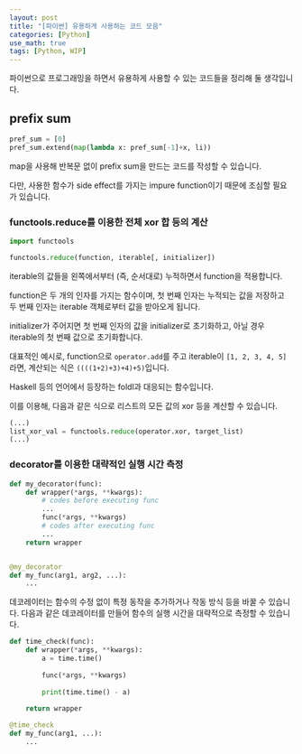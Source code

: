 ```yaml
---
layout: post
title: "[파이썬] 유용하게 사용하는 코드 모음"
categories: [Python]
use_math: true
tags: [Python, WIP]
---
```


파이썬으로 프로그래밍을 하면서 유용하게 사용할 수 있는 코드들을 정리해 둘 생각입니다.

## prefix sum

```python
pref_sum = [0]
pref_sum.extend(map(lambda x: pref_sum[-1]+x, li))
```

map을 사용해 반복문 없이 prefix sum을 만드는 코드를 작성할 수 있습니다.

다만, 사용한 함수가 side effect를 가지는 impure function이기 때문에 조심할 필요가 있습니다.

### functools.reduce를 이용한 전체 xor 합 등의 계산

```python
import functools

functools.reduce(function, iterable[, initializer])
```

iterable의 값들을 왼쪽에서부터 (즉, 순서대로) 누적하면서 function을 적용합니다.

function은 두 개의 인자를 가지는 함수이며, 첫 번째 인자는 누적되는 값을 저장하고 두 번째 인자는 iterable 객체로부터 값을 받아오게 됩니다.

initializer가 주어지면 첫 번째 인자의 값을 initializer로 초기화하고, 아닐 경우 iterable의 첫 번째 값으로 초기화합니다.

대표적인 예시로, function으로 `operator.add`를 주고 iterable이 `[1, 2, 3, 4, 5]`라면,
계산되는 식은 `((((1+2)+3)+4)+5)`입니다.

Haskell 등의 언어에서 등장하는 foldl과 대응되는 함수입니다.

이를 이용해, 다음과 같은 식으로 리스트의 모든 값의 xor 등을 계산할 수 있습니다.

```Python
(...)
list_xor_val = functools.reduce(operator.xor, target_list)
(...)
```

### decorator를 이용한 대략적인 실행 시간 측정

```Python
def my_decorator(func):
	def wrapper(*args, **kwargs):
		# codes before executing func
		...
		func(*args, **kwargs)
		# codes after executing func
		...
	return wrapper


@my_decorator
def my_func(arg1, arg2, ...):
	...
```

데코레이터는 함수의 수정 없이 특정 동작을 추가하거나 작동 방식 등을 바꿀 수 있습니다.
다음과 같은 데코레이터를 만들어 함수의 실행 시간을 대략적으로 측정할 수 있습니다.

```Python
def time_check(func):
    def wrapper(*args, **kwargs):
        a = time.time()
        
        func(*args, **kwargs)
        
        print(time.time() - a)
    
    return wrapper

@time_check
def my_func(arg1, ...):
    ...
```
